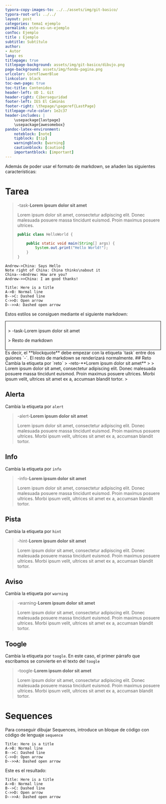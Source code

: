 ```yaml
---
typora-copy-images-to: ../../assets/img/git-basico/
typora-root-url: ../../
layout: post
categories: tema1 ejemplo
permalink: esto-es-un-ejemplo
conToc: Ejemplo
title : Ejemplo
subtitle: Subtítulo
author:
- Autor
lang: es
titlepage: true
titlepage-background: assets/img/git-basico/dibujo.png
page-background: assets/img/fondo-pagina.png
urlcolor: CornflowerBlue
linkcolor: black
toc-own-page: true
toc-title: Contenidos
header-left: UD 1. Git
header-right: Ciberseguridad
footer-left: IES El Caminàs
footer-right: \thepage/\pageref{LastPage}
titlepage-rule-color: 1e2c37
header-includes: |
    \usepackage{lastpage} 
    \usepackage{awesomebox}
pandoc-latex-environment:
    noteblock: [note]
    tipblock: [tip]
    warningblock: [warning]
    cautionblock: [caution]
    importantblock: [important]
---
```



Además de poder usar el formato de markdown, se añaden las siguientes características:
# Tarea
> -task-**Lorem ipsum dolor sit amet**
>
> Lorem ipsum dolor sit amet, consectetur adipiscing elit. Donec malesuada posuere massa tincidunt euismod. Proin maximus posuere ultrices.
>
> ```java
> public class HelloWorld {
> 
>     public static void main(String[] args) {
>         System.out.print("Hello World!");
>     }
> }
> ```
>
> 

```sequence
Andrew->China: Says Hello
Note right of China: China thinks\nabout it
China-->Andrew: How are you?
Andrew->>China: I am good thanks!
```

```sequence
Title: Here is a title
A->B: Normal line
B-->C: Dashed line
C->>D: Open arrow
D-->>A: Dashed open arrow
```

Estos estilos se consiguen mediante el siguiente markdown:

<div style='border: 1px solid black; padding:8px'>
<p>
> -task-Lorem ipsum dolor sit amet
</p>
<p>
> Resto de markdown
</p>
</div>
Es decir, el **blockquote** debe empezar con la etiqueta `task` entre dos guiones `-`.
El resto de markdown se renderizará normalmente.
## Reto
Cambia la etiqueta por `reto`
> -reto-**Lorem ipsum dolor sit amet**
>
> Lorem ipsum dolor sit amet, consectetur adipiscing elit. Donec malesuada posuere massa tincidunt euismod. Proin maximus posuere ultrices. Morbi  ipsum velit, ultrices sit amet ex a, accumsan blandit tortor.
>

## Alerta
Cambia la etiqueta por `alert`
> -alert-**Lorem ipsum dolor sit amet**
>
> Lorem ipsum dolor sit amet, consectetur adipiscing elit. Donec malesuada posuere massa tincidunt euismod. Proin maximus posuere ultrices. Morbi ipsum velit, ultrices sit amet ex a, accumsan blandit tortor.



## Info
Cambia la etiqueta por `info`
> -info-**Lorem ipsum dolor sit amet**
>
> Lorem ipsum dolor sit amet, consectetur adipiscing elit. Donec malesuada posuere massa tincidunt euismod. Proin maximus posuere ultrices. Morbi  ipsum velit, ultrices sit amet ex a, accumsan blandit tortor. 



## Pista
Cambia la etiqueta por `hint`
> -hint-**Lorem ipsum dolor sit amet**
>
> Lorem ipsum dolor sit amet, consectetur adipiscing elit. Donec malesuada posuere massa tincidunt euismod. Proin maximus posuere ultrices. Morbi  ipsum velit, ultrices sit amet ex a, accumsan blandit tortor.
> 



## Aviso
Cambia la etiqueta por `warning`
> -warning-**Lorem ipsum dolor sit amet**
>
> Lorem ipsum dolor sit amet, consectetur adipiscing elit. Donec malesuada posuere massa tincidunt euismod. Proin maximus posuere ultrices. Morbi ipsum velit, ultrices sit amet ex a, accumsan blandit tortor.
> 



## Toogle

Cambia la etiqueta por `toogle`. En este caso, el primer párrafo que escribamos se convierte en el texto del `toogle`

> -toogle-**Lorem ipsum dolor sit amet**
>
> Lorem ipsum dolor sit amet, consectetur adipiscing elit. Donec malesuada posuere massa tincidunt euismod. Proin maximus posuere ultrices. Morbi ipsum velit, ultrices sit amet ex a, accumsan blandit tortor.

# Sequences

Para conseguir dibujar Sequences, introduce un bloque de código con código de lenguaje `sequence`

```
Title: Here is a title
A->B: Normal line
B-->C: Dashed line
C->>D: Open arrow
D-->>A: Dashed open arrow
```

Este es el resultado:

```sequence
Title: Here is a title
A->B: Normal line
B-->C: Dashed line
C->>D: Open arrow
D-->>A: Dashed open arrow
```

